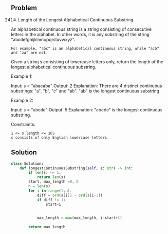 Problem
-------

2414. Length of the Longest Alphabetical Continuous Substring



An alphabetical continuous string is a string consisting of consecutive letters in the alphabet. In other words, it is any substring of the string "abcdefghijklmnopqrstuvwxyz".

    For example, "abc" is an alphabetical continuous string, while "acb" and "za" are not.

Given a string s consisting of lowercase letters only, return the length of the longest alphabetical continuous substring.

 

Example 1:

Input: s = "abacaba"
Output: 2
Explanation: There are 4 distinct continuous substrings: "a", "b", "c" and "ab".
"ab" is the longest continuous substring.

Example 2:

Input: s = "abcde"
Output: 5
Explanation: "abcde" is the longest continuous substring.

 

Constraints:

    1 <= s.length <= 105
    s consists of only English lowercase letters.


Solution
--------

```python
class Solution:
    def longestContinuousSubstring(self, s: str) -> int:
        if len(s) <= 1:
            return len(s)
        start, max_length =0, 0
        n = len(s)
        for i in range(1,n):
            diff = ord(s[i]) - ord(s[i-1])
            if diff != 1:
                start=i
                
                
            max_length = max(max_length, i-start+1)
            
        return max_length
```
